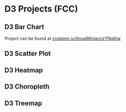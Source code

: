 # D3 Projects (FCC)

## D3 Bar Chart

Project can be found at [codepen.io/linnal86/pen/zYNgKjw](https://codepen.io/linnal86/pen/zYNgKjw)

## D3 Scatter Plot

## D3 Heatmap

## D3 Choropleth

## D3 Treemap
